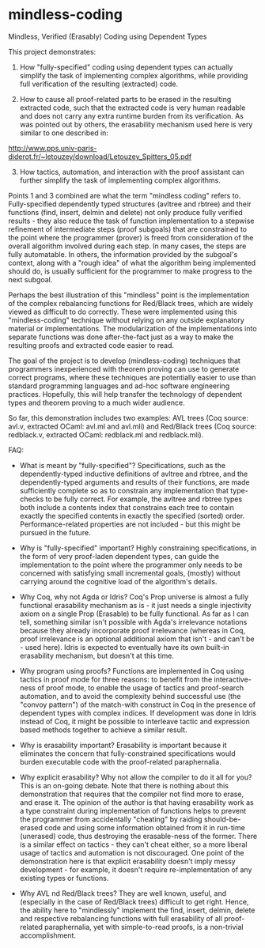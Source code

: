 
mindless-coding
===============

Mindless, Verified (Erasably) Coding using Dependent Types

This project demonstrates:

1. How "fully-specified" coding using dependent types can actually
simplify the task of implementing complex algorithms, while providing
full verification of the resulting (extracted) code.

2. How to cause all proof-related parts to be erased in the resulting
extracted code, such that the extracted code is very human readable
and does not carry any extra runtime burden from its verification.  As
was pointed out by others, the erasability mechanism used here is very
similar to one described in:

http://www.pps.univ-paris-diderot.fr/~letouzey/download/Letouzey_Spitters_05.pdf

3. How tactics, automation, and interaction with the proof assistant
can further simplify the task of implementing complex algorithms.

Points 1 and 3 combined are what the term "mindless coding" refers to.
Fully-specified dependently typed structures (avltree and rbtree) and
their functions (find, insert, delmin and delete) not only produce
fully verified results - they also reduce the task of function
implementation to a stepwise refinement of intermediate steps (proof
subgoals) that are constrained to the point where the programmer
(prover) is freed from consideration of the overall algorithm involved
during each step.  In many cases, the steps are fully automatable.  In
others, the information provided by the subgoal's context, along with
a "rough idea" of what the algorithm being implemented should do, is
usually sufficient for the programmer to make progress to the next
subgoal.

Perhaps the best illustration of this "mindless" point is the
implementation of the complex rebalancing functions for Red/Black
trees, which are widely viewed as difficult to do correctly.  These
were implemented using this "mindless-coding" technique without
relying on any outside explanatory material or implementations.  The
modularization of the implementations into separate functions was done
after-the-fact just as a way to make the resulting proofs and
extracted code easier to read.

The goal of the project is to develop (mindless-coding) techniques
that programmers inexperienced with theorem proving can use to
generate correct programs, where these techniques are potentially
easier to use than standard programming languages and ad-hoc software
engineering practices.  Hopefully, this will help transfer the
technology of dependent types and theorem proving to a much wider
audience.

So far, this demonstration includes two examples: AVL trees (Coq
source: avl.v, extracted OCaml: avl.ml and avl.mli) and Red/Black
trees (Coq source: redblack.v, extracted OCaml: redblack.ml and
redblack.mli).

FAQ:

- What is meant by "fully-specified"?  Specifications, such as the
  dependently-typed inductive definitions of avltree and rbtree, and
  the dependently-typed arguments and results of their functions, are
  made sufficiently complete so as to constrain any implementation
  that type-checks to be fully correct.  For example, the avltree and
  rbtree types both include a contents index that constrains each tree
  to contain exactly the specified contents in exactly the specified
  (sorted) order.  Performance-related properties are not included -
  but this might be pursued in the future.

- Why is "fully-specified" important?  Highly constraining
  specifications, in the form of very proof-laden dependent types, can
  guide the implementation to the point where the programmer only
  needs to be concerned with satisfying small incremental goals,
  (mostly) without carrying around the cognitive load of the
  algorithm's details.

- Why Coq, why not Agda or Idris?  Coq's Prop universe is almost a
  fully functional erasability mechanism as is - it just needs a
  single injectivity axiom on a single Prop (Erasable) to be fully
  functional.  As far as I can tell, something similar isn't possible
  with Agda's irrelevance notations because they already incorporate
  proof irrelevance (whereas in Coq, proof irrelevance is an optional
  additional axiom that isn't - and can't be - used here).  Idris is
  expected to eventually have its own built-in erasability mechanism,
  but doesn't at this time.

- Why program using proofs?  Functions are implemented in Coq using
  tactics in proof mode for three reasons: to benefit from the
  interactive-ness of proof mode, to enable the usage of tactics and
  proof-search automation, and to avoid the complexity behind
  successful use (the "convoy pattern") of the match-with construct in
  Coq in the presence of dependent types with complex indices.  If
  development was done in Idris instead of Coq, it might be possible
  to interleave tactic and expression based methods together to
  achieve a similar result.

- Why is erasability important?  Erasability is important because it
  eliminates the concern that fully-constrained specifications would
  burden executable code with the proof-related paraphernalia.

- Why explicit erasability?  Why not allow the compiler to do it all
  for you?  This is an on-going debate.  Note that there is nothing
  about this demonstration that requires that the compiler not find
  more to erase, and erase it.  The opinion of the author is that
  having erasability work as a type constraint during implementation
  of functions helps to prevent the programmer from accidentally
  "cheating" by raiding should-be-erased code and using some
  information obtained from it in run-time (unerased) code, thus
  destroying the erasable-ness of the former.  There is a similar
  effect on tactics - they can't cheat either, so a more liberal usage
  of tactics and automation is not discouraged.  One point of the
  demonstration here is that explicit erasability doesn't imply messy
  development - for example, it doesn't require re-implementation of
  any existing types or functions.

- Why AVL nd Red/Black trees?  They are well known, useful, and
  (especially in the case of Red/Black trees) difficult to get right.
  Hence, the ability here to "mindlessly" implement the find, insert,
  delmin, delete and respective rebalancing functions with full
  erasability of all proof-related paraphernalia, yet with
  simple-to-read proofs, is a non-trivial accomplishment.

